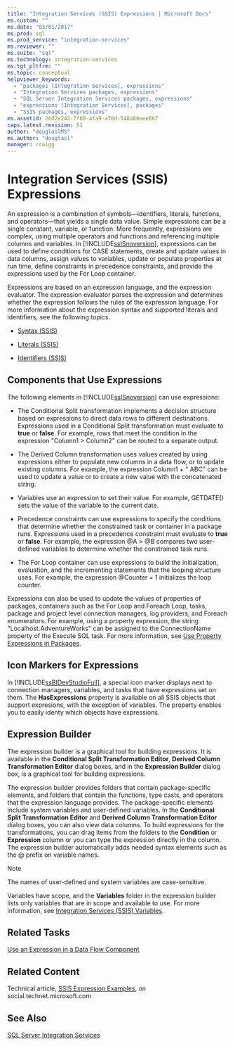 ```yaml
---
title: "Integration Services (SSIS) Expressions | Microsoft Docs"
ms.custom: ""
ms.date: "03/01/2017"
ms.prod: sql
ms.prod_service: "integration-services"
ms.reviewer: ""
ms.suite: "sql"
ms.technology: integration-services
ms.tgt_pltfrm: ""
ms.topic: conceptual
helpviewer_keywords: 
  - "packages [Integration Services], expressions"
  - "Integration Services packages, expressions"
  - "SQL Server Integration Services packages, expressions"
  - "expressions [Integration Services], packages"
  - "SSIS packages, expressions"
ms.assetid: 26d2e242-7f60-4fa9-a70d-548a80eee667
caps.latest.revision: 51
author: "douglaslMS"
ms.author: "douglasl"
manager: craigg
---
```

# Integration Services (SSIS) Expressions
  An expression is a combination of symbols—identifiers, literals, functions, and operators—that yields a single data value. Simple expressions can be a single constant, variable, or function. More frequently, expressions are complex, using multiple operators and functions and referencing multiple columns and variables. In [!INCLUDE[ssISnoversion](../../includes/ssisnoversion-md.md)], expressions can be used to define conditions for CASE statements, create and update values in data columns, assign values to variables, update or populate properties at run time, define constraints in precedence constraints, and provide the expressions used by the For Loop container.  
  
 Expressions are based on an expression language, and the expression evaluator. The expression evaluator parses the expression and determines whether the expression follows the rules of the expression language. For more information about the expression syntax and supported literals and identifiers, see the following topics.  
  
-   [Syntax &#40;SSIS&#41;](../../integration-services/expressions/syntax-ssis.md)  
  
-   [Literals &#40;SSIS&#41;](../../integration-services/expressions/numeric-string-and-boolean-literals.md)  
  
-   [Identifiers &#40;SSIS&#41;](../../integration-services/expressions/identifiers-ssis.md)  
  
## Components that Use Expressions  
 The following elements in [!INCLUDE[ssISnoversion](../../includes/ssisnoversion-md.md)] can use expressions:  
  
-   The Conditional Split transformation implements a decision structure based on expressions to direct data rows to different destinations. Expressions used in a Conditional Split transformation must evaluate to **true** or **false**. For example, rows that meet the condition in the expression "Column1 > Column2" can be routed to a separate output.  
  
-   The Derived Column transformation uses values created by using expressions either to populate new columns in a data flow, or to update existing columns. For example, the expression Column1 + " ABC" can be used to update a value or to create a new value with the concatenated string.  
  
-   Variables use an expression to set their value. For example, GETDATE() sets the value of the variable to the current date.  
  
-   Precedence constraints can use expressions to specify the conditions that determine whether the constrained task or container in a package runs. Expressions used in a precedence constraint must evaluate to **true** or **false**. For example, the expression @A > @B compares two user-defined variables to determine whether the constrained task runs.  
  
-   The For Loop container can use expressions to build the initialization, evaluation, and the incrementing statements that the looping structure uses. For example, the expression @Counter = 1 initializes the loop counter.  
  
 Expressions can also be used to update the values of properties of packages, containers such as the For Loop and Foreach Loop, tasks, package and project level connection managers, log providers, and Foreach enumerators. For example, using a property expression, the string "Localhost.AdventureWorks" can be assigned to the ConnectionName property of the Execute SQL task. For more information, see [Use Property Expressions in Packages](../../integration-services/expressions/use-property-expressions-in-packages.md).  
  
## Icon Markers for Expressions  
 In [!INCLUDE[ssBIDevStudioFull](../../includes/ssbidevstudiofull-md.md)], a special icon marker displays next to connection managers, variables, and tasks that have expressions set on them. The **HasExpressions** property is available on all SSIS objects that support expresions, with the exception of variables. The property enables you to easily identy which objects have expressions.  
  
## Expression Builder  
 The expression builder is a graphical tool for building expressions. It is available in the **Conditional Split Transformation Editor**, **Derived Column Transformation Editor** dialog boxes, and in the **Expression Builder** dialog box, is a graphical tool for building expressions.  
  
 The expression builder provides folders that contain package-specific elements, and folders that contain the functions, type casts, and operators that the expression language provides. The package-specific elements include system variables and user-defined variables. In the **Conditional Split Transformation Editor** and **Derived Column Transformation Editor** dialog boxes, you can also view data columns. To build expressions for the transformations, you can drag items from the folders to the **Condition** or **Expression** column or you can type the expression directly in the column. The expression builder automatically adds needed syntax elements such as the @ prefix on variable names.  
  
> [!NOTE]  
>  The names of user-defined and system variables are case-sensitive.  
  
 Variables have scope, and the **Variables** folder in the expression builder lists only variables that are in scope and available to use. For more information, see [Integration Services &#40;SSIS&#41; Variables](../../integration-services/integration-services-ssis-variables.md).  
  
## Related Tasks  
 [Use an Expression in a Data Flow Component](http://msdn.microsoft.com/library/9181b998-d24a-41fb-bb3c-14eee34f910d)  
  
## Related Content  
 Technical article, [SSIS Expression Examples](http://go.microsoft.com/fwlink/?LinkId=220761), on social.technet.microsoft.com  
  
## See Also  
 [SQL Server Integration Services](../../integration-services/sql-server-integration-services.md)  
  
  
